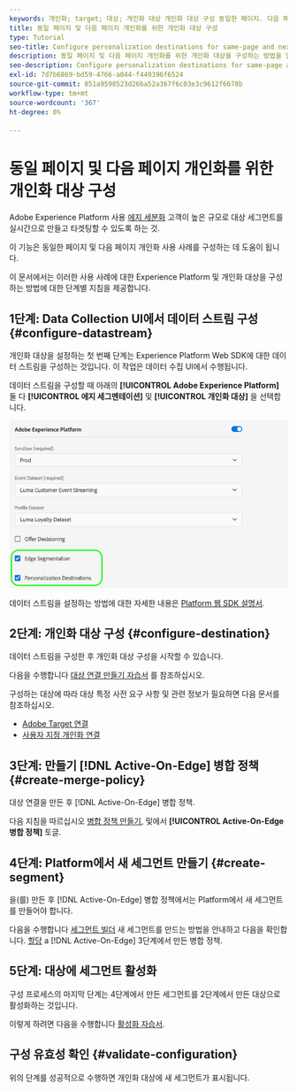 ```yaml
---
keywords: 개인화; target; 대상; 개인화 대상 개인화 대상 구성 동일한 페이지. 다음 페이지;
title: 동일 페이지 및 다음 페이지 개인화를 위한 개인화 대상 구성
type: Tutorial
seo-title: Configure personalization destinations for same-page and next-page personalization.
description: 동일 페이지 및 다음 페이지 개인화를 위한 개인화 대상을 구성하는 방법을 알아봅니다.
seo-description: Configure personalization destinations for same-page and next-page personalization.
exl-id: 7d7b6869-bd59-4766-a044-f449396f6524
source-git-commit: 851a9598523d26ba52a367f6c03e3c9612f6678b
workflow-type: tm+mt
source-wordcount: '367'
ht-degree: 0%

---
```


# 동일 페이지 및 다음 페이지 개인화를 위한 개인화 대상 구성

Adobe Experience Platform 사용 [에지 세분화](../../segmentation/ui/edge-segmentation.md) 고객이 높은 규모로 대상 세그먼트를 실시간으로 만들고 타겟팅할 수 있도록 하는 것.

이 기능은 동일한 페이지 및 다음 페이지 개인화 사용 사례를 구성하는 데 도움이 됩니다.

이 문서에서는 이러한 사용 사례에 대한 Experience Platform 및 개인화 대상을 구성하는 방법에 대한 단계별 지침을 제공합니다.

## 1단계: Data Collection UI에서 데이터 스트림 구성 {#configure-datastream}

개인화 대상을 설정하는 첫 번째 단계는 Experience Platform Web SDK에 대한 데이터 스트림을 구성하는 것입니다. 이 작업은 데이터 수집 UI에서 수행됩니다.

데이터 스트림을 구성할 때 아래의 **[!UICONTROL Adobe Experience Platform]** 둘 다 **[!UICONTROL 에지 세그멘테이션]** 및 **[!UICONTROL 개인화 대상]** 을 선택합니다.

![데이터 스트림 구성](../assets/ui/configure-personalization-destinations/datastream-config.png)

데이터 스트림을 설정하는 방법에 대한 자세한 내용은 [Platform 웹 SDK 설명서](../../edge/fundamentals/datastreams.md).

## 2단계: 개인화 대상 구성 {#configure-destination}

데이터 스트림을 구성한 후 개인화 대상 구성을 시작할 수 있습니다.

다음을 수행합니다 [대상 연결 만들기 자습서](../ui/connect-destination.md) 를 참조하십시오.

구성하는 대상에 따라 대상 특정 사전 요구 사항 및 관련 정보가 필요하면 다음 문서를 참조하십시오.

* [Adobe Target 연결](../catalog/personalization/adobe-target-connection.md)
* [사용자 지정 개인화 연결](../catalog/personalization/custom-personalization.md)

## 3단계: 만들기 [!DNL Active-On-Edge] 병합 정책 {#create-merge-policy}

대상 연결을 만든 후 [!DNL Active-On-Edge] 병합 정책.

다음 지침을 따르십시오 [병합 정책 만들기](../../profile/merge-policies/ui-guide.md#create-a-merge-policy), 및에서 **[!UICONTROL Active-On-Edge 병합 정책]** 토글.

## 4단계: Platform에서 새 세그먼트 만들기 {#create-segment}

을(를) 만든 후 [!DNL Active-On-Edge] 병합 정책에서는 Platform에서 새 세그먼트를 만들어야 합니다.

다음을 수행합니다 [세그먼트 빌더](../../segmentation/ui/segment-builder.md) 새 세그먼트를 만드는 방법을 안내하고 다음을 확인합니다. [할당](../../segmentation/ui/segment-builder.md#merge-policies) a [!DNL Active-On-Edge] 3단계에서 만든 병합 정책.

## 5단계: 대상에 세그먼트 활성화

구성 프로세스의 마지막 단계는 4단계에서 만든 세그먼트를 2단계에서 만든 대상으로 활성화하는 것입니다.

이렇게 하려면 다음을 수행합니다 [활성화 자습서](../ui/activate-profile-request-destinations.md).

## 구성 유효성 확인 {#validate-configuration}

위의 단계를 성공적으로 수행하면 개인화 대상에 새 세그먼트가 표시됩니다.
